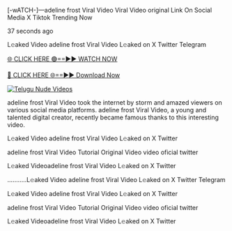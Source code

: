 [-wATCH-]—adeline frost Viral Video Viral Video original Link On Social Media X Tiktok Trending Now



37 seconds ago

L𝚎aked Video adeline frost Viral Video L𝚎aked on X Twitter Telegram

[🌐 CLICK HERE 🟢==►► WATCH NOW](https://viral-xone.blogspot.com/2025/01/valovideo.html)

[🔴 CLICK HERE 🌐==►► Download Now](https://viral-xone.blogspot.com/2025/01/valovideo.html)

[![Telugu Nude Videos](https://i.imgur.com/dJHk4Zq.gif)](https://viral-xone.blogspot.com/2025/01/valovideo.html)

adeline frost Viral Video took the internet by storm and amazed viewers on various social media platforms. adeline frost Viral Video, a young and talented digital creator, recently became famous thanks to this interesting video.

L𝚎aked Video adeline frost Viral Video L𝚎aked on X Twitter

adeline frost Viral Video Tutorial Original Video video oficial twitter

L𝚎aked Videoadeline frost Viral Video L𝚎aked on X Twitter

...........L𝚎aked Video adeline frost Viral Video L𝚎aked on X Twitter Telegram

L𝚎aked Video adeline frost Viral Video L𝚎aked on X Twitter

adeline frost Viral Video Tutorial Original Video video oficial twitter

L𝚎aked Videoadeline frost Viral Video L𝚎aked on X Twitter